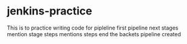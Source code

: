 # jenkins-practice
This is to practice
writing code for pipleline
first pipeline
next stages
mention stage
steps
mentions steps
end the backets
pipeline created
